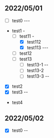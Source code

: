 ## 2022/05/01
- [ ] test0 ---
- test1 -
  - [ ] test11 -
    - [x] test112
    - [x] test113 ---
  - [ ] test12
  - [ ] test13
    - [ ] test13-1 --
    - [ ] test13-2
    - [ ] test13-3 --
- [x] test2
- [x] test3 --
- test4

## 2022/05/02
- [x] test0 --